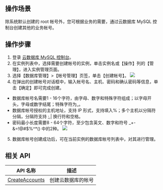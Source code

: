 ## 操作场景
除系统默认创建的 root 帐号外，您可根据业务的需要，通过云数据库 MySQL 控制台创建其他的业务帐号。

## 操作步骤
1. 登录 [云数据库 MySQL 控制台](https://console.cloud.tencent.com/cdb)。
2. 在实例列表中，选择需要创建帐号的实例，单击实例名或【操作】列的【管理】，进入实例管理页面。
3. 选择【数据库管理】>【帐号管理】页签，单击【创建帐号】。
![](https://main.qcloudimg.com/raw/244439e05841ec094ff337ca56f845c1.png)
4. 在弹出的创建帐号对话框中，输入帐号名、主机、密码和确认密码等信息，单击【确定】即可完成创建。
 - 数据库帐号名需要1 - 16个字符，由字母、数字和特殊字符组成；以字母开头，字母或数字结尾；特殊字符为_。
 - 数据库帐号授权的主机地址，支持 IP 形式，支持填入%；多个主机以分隔符分隔，分隔符支持 ;,| 换行符和空格。
 - 密码最小长度需要8 - 64个字符，至少包含英文、数字和符号 _+-&amp;=!@#$%^*() 中的2种。
![](https://main.qcloudimg.com/raw/2971e6440e3766c0a7d483095dd45f40.png)
5. 数据库帐号创建成功后，可在当前实例的数据库帐号列表中，对其进行管理。

## 相关 API

| API 名称                                                      | 描述     |
| ------------------------------------------------------------ | -------- |
| [CreateAccounts](http://intl.cloud.tencent.com/document/product/236/17502) | 创建云数据库的帐号 |

